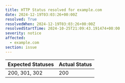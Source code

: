 ```yaml
---
title: HTTP Status resolved for example.com
date: 2024-12-19T03:03:26+00:00Z
resolved: True
resolvedWhen: 2024-12-19T03:03:26+00:00Z
resolvedStartTime: 2024-10-25T21:09:43.191474+00:00
severity: notice
affected:
  - example.com
section: issue
---
```


| Expected Statuses | Actual Status  |
|-------------------|----------------|
| 200, 301, 302 | 200 |

